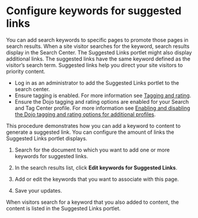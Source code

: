 # Configure keywords for suggested links


You can add search keywords to specific pages to promote those pages in search results. When a site visitor searches for the keyword, search results display in the Search Center. The Suggested Links portlet might also display additional links. The suggested links have the same keyword defined as the visitor’s search term. Suggested links help you direct your site visitors to priority content.

-   Log in as an administrator to add the Suggested Links portlet to the search center.
-   Ensure tagging is enabled. For more information see [Tagging and rating](../admin-system/tag_rate_mngadmin.md).
-   Ensure the Dojo tagging and rating options are enabled for your Search and Tag Center profile. For more information see [Enabling and disabling the Dojo tagging and rating options for additional profiles](../admin-system/tag_rate_nbldsbl_dojo_options.md).

This procedure demonstrates how you can add a keyword to content to generate a suggested link. You can configure the amount of links the Suggested Links portlet displays.

1.  Search for the document to which you want to add one or more keywords for suggested links.

2.  In the search results list, click **Edit keywords for Suggested Links**.

3.  Add or edit the keywords that you want to associate with this page.

4.  Save your updates.


When visitors search for a keyword that you also added to content, the content is listed in the Suggested Links portlet.

